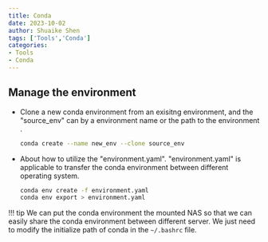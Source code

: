 ```yaml
---
title: Conda
date: 2023-10-02
author: Shuaike Shen
tags: ['Tools','Conda']
categories: 
- Tools
- Conda
---
```


## Manage the environment

- Clone a new conda environment from an exisitng environment, and the "source_env" can by a environment name or the path to the environment .

  ```bash
  conda create --name new_env --clone source_env
  ```

- About how to utilize the "environment.yaml". "environment.yaml" is applicable to transfer the conda environment between different operating system.

  ```bash
  conda env create -f environment.yaml
  conda env export > environment.yaml
  ```

!!! tip
  We can put the conda environment the mounted NAS so that we can easily share the conda environment between different server. 
  We just need to modify the initialize path of conda in the `~/.bashrc` file.